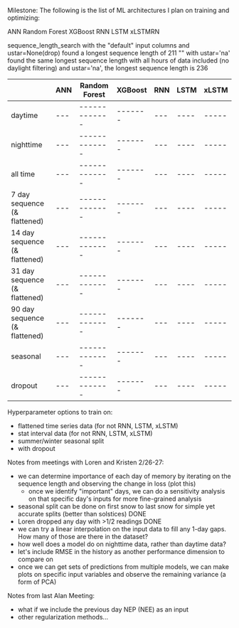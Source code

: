 Milestone: The following is the list of ML architectures I plan on training and optimizing:

ANN
Random Forest
XGBoost
RNN
LSTM
xLSTMRN

sequence_length_search with the "default" input columns and ustar=None(drop) found a longest sequence length of 211
"" with ustar='na' found the same longest sequence length
with all hours of data included (no daylight filtering) and ustar='na', the longest sequence length is 236


|     | ANN | Random Forest | XGBoost | RNN | LSTM | xLSTM |
| --- | --- | ------------- | ------- | --- | ---- | ----- |
| daytime | --- | ------------- | ------- | --- | ---- | ----- |
| nighttime | --- | ------------- | ------- | --- | ---- | ----- |
| all time | --- | ------------- | ------- | --- | ---- | ----- |
| 7 day sequence (& flattened) | --- | ------------- | ------- | --- | ---- | ----- |
| 14 day sequence (& flattened) | --- | ------------- | ------- | --- | ---- | ----- |
| 31 day sequence (& flattened) | --- | ------------- | ------- | --- | ---- | ----- |
| 90 day sequence (& flattened) | --- | ------------- | ------- | --- | ---- | ----- |
| seasonal | --- | ------------- | ------- | --- | ---- | ----- |
| dropout | --- | ------------- | ------- | --- | ---- | ----- |



Hyperparameter options to train on:
- flattened time series data (for not RNN, LSTM, xLSTM)
- stat interval data (for not RNN, LSTM, xLSTM)
- summer/winter seasonal split
- with dropout


Notes from meetings with Loren and Kristen 2/26-27:
- we can determine importance of each day of memory by iterating on the sequence length and observing the change in loss (plot this)
    - once we identify "important" days, we can do a sensitivity analysis on that specific day's inputs for more fine-grained analysis
- seasonal split can be done on first snow to last snow for simple yet accurate splits (better than solstices) DONE
- Loren dropped any day with >1/2 readings DONE
- we can try a linear interpolation on the input data to fill any 1-day gaps. How many of those are there in the dataset?
- how well does a model do on nighttime data, rather than daytime data?
- let's include RMSE in the history as another performance dimension to compare on
- once we can get sets of predictions from multiple models, we can make plots on specific input variables and observe the remaining variance (a form of PCA)

Notes from last Alan Meeting:
- what if we include the previous day NEP (NEE) as an input
- other regularization methods...